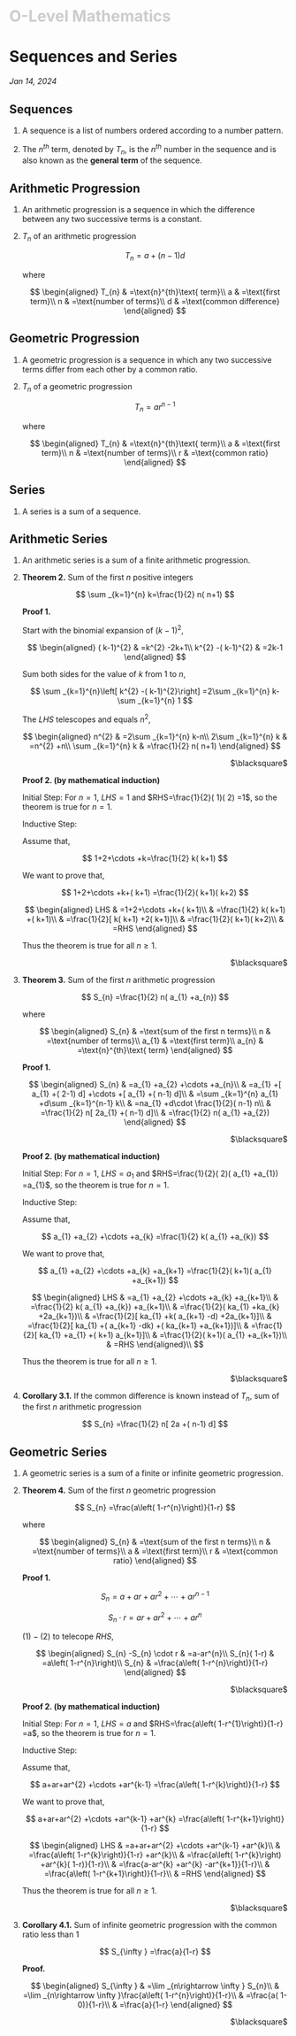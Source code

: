 <h1 style="color: #ccc">O-Level Mathematics</h1>

# Sequences and Series

*Jan 14, 2024*

## Sequences

1. A sequence is a list of numbers ordered according to a number pattern.

2. The $n^{th}$ term, denoted by $T_{n}$, is the $n^{th}$ number in the sequence and is also known as the **general term** of the sequence.

## Arithmetic Progression

1. An arithmetic progression is a sequence in which the difference between any two successive terms is a constant.

2. $T_{n}$ of an arithmetic progression

    $$
    T_{n} =a+( n-1) d
    $$

    where

    $$
    \begin{aligned}
    T_{n} & =\text{n}^{th}\text{ term}\\
    a & =\text{first term}\\
    n & =\text{number of terms}\\
    d & =\text{common difference}
    \end{aligned}
    $$

## Geometric Progression

1. A geometric progression is a sequence in which any two successive terms differ from each other by a common ratio.

2. $T_{n}$ of a geometric progression

    $$
    T_{n} =ar^{n-1}
    $$

    where

    $$
    \begin{aligned}
    T_{n} & =\text{n}^{th}\text{ term}\\
    a & =\text{first term}\\
    n & =\text{number of terms}\\
    r & =\text{common ratio}
    \end{aligned}
    $$

## Series

1. A series is a sum of a sequence.

## Arithmetic Series

1. An arithmetic series is a sum of a finite arithmetic progression.

2. **Theorem 2.** Sum of the first $n$ positive integers

    $$
    \sum _{k=1}^{n} k=\frac{1}{2} n( n+1)
    $$

    **Proof 1.**

    Start with the binomial expansion of $(k-1)^{2}$,

    $$
    \begin{aligned}
    ( k-1)^{2} & =k^{2} -2k+1\\
    k^{2} -( k-1)^{2} & =2k-1
    \end{aligned}
    $$

    Sum both sides for the value of $k$ from $1$ to $n$,

    $$
    \sum _{k=1}^{n}\left[ k^{2} -( k-1)^{2}\right] =2\sum _{k=1}^{n} k-\sum _{k=1}^{n} 1
    $$

    The $LHS$ telescopes and equals $n^{2}$,

    $$
    \begin{aligned}
    n^{2} & =2\sum _{k=1}^{n} k-n\\
    2\sum _{k=1}^{n} k & =n^{2} +n\\
    \sum _{k=1}^{n} k & =\frac{1}{2} n( n+1)
    \end{aligned}
    $$

    <p style='text-align: right;'>$\blacksquare$</p>

    **Proof 2. (by mathematical induction)**

    Initial Step: For $n=1$, $LHS=1$ and $RHS=\frac{1}{2}( 1)( 2) =1$, so the theorem is true for $n=1$.

    Inductive Step:

    Assume that,

    $$
    1+2+\cdots +k=\frac{1}{2} k( k+1)
    $$

    We want to prove that,

    $$
    1+2+\cdots +k+( k+1) =\frac{1}{2}( k+1)( k+2)
    $$

    $$
    \begin{aligned}
    LHS & =1+2+\cdots +k+( k+1)\\
     & =\frac{1}{2} k( k+1) +( k+1)\\
     & =\frac{1}{2}[ k( k+1) +2( k+1)]\\
     & =\frac{1}{2}( k+1)( k+2)\\
     & =RHS
    \end{aligned}
    $$

    Thus the theorem is true for all $n\geq1$.

    <p style='text-align: right;'>$\blacksquare$</p>

3. **Theorem 3.** Sum of the first $n$ arithmetic progression

    $$
    S_{n} =\frac{1}{2} n( a_{1} +a_{n})
    $$

    where

    $$
    \begin{aligned}
    S_{n} & =\text{sum of the first n terms}\\
    n & =\text{number of terms}\\
    a_{1} & =\text{first term}\\
    a_{n} & =\text{n}^{th}\text{ term}
    \end{aligned}
    $$

    **Proof 1.**

    $$
    \begin{aligned}
    S_{n} & =a_{1} +a_{2} +\cdots +a_{n}\\
     & =a_{1} +[ a_{1} +( 2-1) d] +\cdots +[ a_{1} +( n-1) d]\\
     & =\sum _{k=1}^{n} a_{1} +d\sum _{k=1}^{n-1} k\\
     & =na_{1} +d\cdot \frac{1}{2}( n-1) n\\
     & =\frac{1}{2} n[ 2a_{1} +( n-1) d]\\
     & =\frac{1}{2} n( a_{1} +a_{2})
    \end{aligned}
    $$

    <p style='text-align: right;'>$\blacksquare$</p>

    **Proof 2. (by mathematical induction)**

    Initial Step: For $n=1$, $LHS=a_{1}$ and $RHS=\frac{1}{2}( 2)( a_{1} +a_{1}) =a_{1}$, so the theorem is true for $n=1$.

    Inductive Step:

    Assume that,

    $$
    a_{1} +a_{2} +\cdots +a_{k} =\frac{1}{2} k( a_{1} +a_{k})
    $$

    We want to prove that,

    $$
    a_{1} +a_{2} +\cdots +a_{k} +a_{k+1} =\frac{1}{2}( k+1)( a_{1} +a_{k+1})
    $$

    $$
    \begin{aligned}
    LHS & =a_{1} +a_{2} +\cdots +a_{k} +a_{k+1}\\
     & =\frac{1}{2} k( a_{1} +a_{k}) +a_{k+1}\\
     & =\frac{1}{2}( ka_{1} +ka_{k} +2a_{k+1})\\
     & =\frac{1}{2}[ ka_{1} +k( a_{k+1} -d) +2a_{k+1}]\\
     & =\frac{1}{2}[ ka_{1} +( a_{k+1} -dk) +( ka_{k+1} +a_{k+1})]\\
     & =\frac{1}{2}[ ka_{1} +a_{1} +( k+1) a_{k+1}]\\
     & =\frac{1}{2}( k+1)( a_{1} +a_{k+1})\\
     & =RHS
    \end{aligned}\\
    $$

    Thus the theorem is true for all $n\geq1$.

    <p style='text-align: right;'>$\blacksquare$</p>

4. **Corollary 3.1.** If the common difference is known instead of $T_{n}$, sum of the first $n$ arithmetic progression

    $$
    S_{n} =\frac{1}{2} n[ 2a +( n-1) d]
    $$

## Geometric Series

1. A geometric series is a sum of a finite or infinite geometric progression.

2. **Theorem 4.** Sum of the first $n$ geometric progression

    $$
    S_{n} =\frac{a\left( 1-r^{n}\right)}{1-r}
    $$

    where

    $$
    \begin{aligned}
    S_{n} & =\text{sum of the first n terms}\\
    n & =\text{number of terms}\\
    a & =\text{first term}\\
    r & =\text{common ratio}
    \end{aligned}
    $$

    **Proof 1.**

    $$
    S_{n} =a+ar+ar^{2} +\cdots +ar^{n-1} \tag{1}
    $$

    $$
    S_{n} \cdot r=ar+ar^{2} +\cdots +ar^{n} \tag{2}
    $$

    $(1)-(2)$ to telecope $RHS$,

    $$
    \begin{aligned}
    S_{n} -S_{n} \cdot r & =a-ar^{n}\\
    S_{n}( 1-r) & =a\left( 1-r^{n}\right)\\
    S_{n} & =\frac{a\left( 1-r^{n}\right)}{1-r}
    \end{aligned}
    $$

    <p style='text-align: right;'>$\blacksquare$</p>

    **Proof 2. (by mathematical induction)**

    Initial Step: For $n=1$, $LHS=a$ and $RHS=\frac{a\left( 1-r^{1}\right)}{1-r} =a$, so the theorem is true for $n=1$.

    Inductive Step:

    Assume that,

    $$
    a+ar+ar^{2} +\cdots +ar^{k-1} =\frac{a\left( 1-r^{k}\right)}{1-r}
    $$

    We want to prove that,

    $$
    a+ar+ar^{2} +\cdots +ar^{k-1} +ar^{k} =\frac{a\left( 1-r^{k+1}\right)}{1-r}
    $$

    $$
    \begin{aligned}
    LHS & =a+ar+ar^{2} +\cdots +ar^{k-1} +ar^{k}\\
     & =\frac{a\left( 1-r^{k}\right)}{1-r} +ar^{k}\\
     & =\frac{a\left( 1-r^{k}\right) +ar^{k}( 1-r)}{1-r}\\
     & =\frac{a-ar^{k} +ar^{k} -ar^{k+1}}{1-r}\\
     & =\frac{a\left( 1-r^{k+1}\right)}{1-r}\\
     & =RHS
    \end{aligned}
    $$

    Thus the theorem is true for all $n\geq1$.

    <p style='text-align: right;'>$\blacksquare$</p>

3. **Corollary 4.1.** Sum of infinite geometric progression with the common ratio less than $1$

    $$
    S_{\infty } =\frac{a}{1-r}
    $$

    **Proof.**

    $$
    \begin{aligned}
    S_{\infty } & =\lim _{n\rightarrow \infty } S_{n}\\
     & =\lim _{n\rightarrow \infty }\frac{a\left( 1-r^{n}\right)}{1-r}\\
     & =\frac{a( 1-0)}{1-r}\\
     & =\frac{a}{1-r}
    \end{aligned}
    $$

    <p style='text-align: right;'>$\blacksquare$</p>
